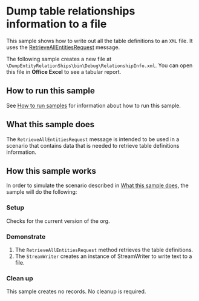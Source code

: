 # Dump table relationships information to a file

This sample shows how to write out all the table definitions to an `XML` file. It uses the [RetrieveAllEntitiesRequest](https://learn.microsoft.com/dotnet/api/microsoft.xrm.sdk.messages.retrieveallentitiesrequest) message.

The following sample creates a new file at `\DumpEntityRelationShips\bin\Debug\RelationshipInfo.xml`. You can open this file in **Office Excel** to see a tabular report. 

## How to run this sample

See [How to run samples](https://github.com/microsoft/PowerApps-Samples/blob/master/dataverse/README.md) for information about how to run this sample.

## What this sample does

The `RetrieveAllEntitiesRequest` message is intended to be used in a scenario that contains data that is needed to retrieve table definitions information.

## How this sample works

In order to simulate the scenario described in [What this sample does](#what-this-sample-does), the sample will do the following:

### Setup

Checks for the current version of the org.

### Demonstrate

1. The `RetrieveAllEntitiesRequest` method retrieves the table definitions. 
1. The `StreamWriter` creates an instance of StreamWriter to write text to a file.

### Clean up

This sample creates no records. No cleanup is required.
